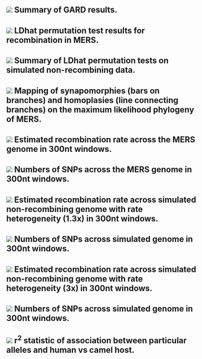 ![](GARD_summary.png)
Summary of GARD results.
--------------------------------
![](MERS_LDhat_permutations.png)
LDhat permutation test results for recombination in MERS.
--------------------------------
![](MERS_LDhat_permutations_summary.png)
Summary of LDhat permutation tests on simulated non-recombining data.
--------------------------------
![](MERS_homoplasyMap.png)
Mapping of synapomorphies (bars on branches) and homoplasies (line connecting branches) on the maximum likelihood phylogeny of MERS.
--------------------------------
![](MERS_LDhat_window_2Ner.png)
Estimated recombination rate across the MERS genome in 300nt windows.
--------------------------------
![](MERS_LDhat_window_SNPs.png)
Numbers of SNPs across the MERS genome in 300nt windows.
--------------------------------
![](piBUSS_1.3x_LDhat_window_2Ner.png)
Estimated recombination rate across simulated non-recombining genome with rate heterogeneity (1.3x) in 300nt windows.
--------------------------------
![](piBUSS_1.3x_LDhat_window_SNPs.png)
Numbers of SNPs across simulated genome in 300nt windows.
--------------------------------
![](piBUSS_3x_LDhat_window_2Ner.png)
Estimated recombination rate across simulated non-recombining genome with rate heterogeneity (3x) in 300nt windows.
--------------------------------
![](piBUSS_3x_LDhat_window_SNPs.png)
Numbers of SNPs across simulated genome in 300nt windows.
--------------------------------
![](Host_association_index_ChiSqDf.png)
r<sup>2</sup> statistic of association between particular alleles and human vs camel host.
--------------------------------
